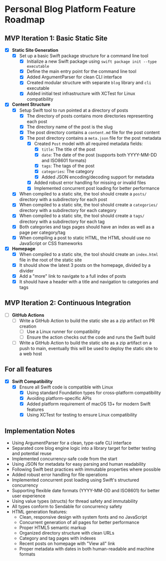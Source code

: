 # Personal Blog Platform Feature Roadmap

## MVP Iteration 1: Basic Static Site

- [x] **Static Site Generation**
  - [x] Set up a basic Swift package structure for a command line tool
    - [x] Initialize a new Swift package using `swift package init --type executable`
    - [x] Define the main entry point for the command line tool
    - [x] Added ArgumentParser for clean CLI interface
    - [x] Created modular structure with separate `blog` library and `cli` executable
    - [x] Added initial test infrastructure with XCTest for Linux compatibility

- [x] **Content Structure**
  - [x] Setup Swift tool to run pointed at a directory of posts
    - [x] The directory of posts contains more directories representing each post
    - [x] The directory name of the post is the slug
    - [x] The post directory contains a `content.md` file for the post content
    - [x] The post directory contains a `meta.json` file for the post metadata
        - [x] Created `Post` model with all required metadata fields:
            - [x] `title`: The title of the post
            - [x] `date`: The date of the post (supports both YYYY-MM-DD and ISO8601 formats)
            - [x] `tags`: The tags of the post
            - [x] `categories`: The category
            - [x] Added JSON encoding/decoding support for metadata
        - [x] Added robust error handling for missing or invalid files
        - [x] Implemented concurrent post loading for better performance
  - [x] When compiled to a static site, the tool should create a `posts/` directory with a subdirectory for each post
  - [x] When compiled to a static site, the tool should create a `categories/` directory with a subdirectory for each category
  - [x] When compiled to a static site, the tool should create a `tags/` directory with a subdirectory for each tag
  - [x] Both categories and tags pages should have an index as well as a page per category/tag
  - [x] When compiling a post to static HTML, the HTML should use no JavaScript or CSS frameworks

- [x] **Homepage**
  - [x] When compiled to a static site, the tool should create an `index.html` file in the root of the static site
  - [x] It should show the latest 3 posts on the homepage, divided by a divider
  - [x] Add a "more" link to navigate to a full index of posts
  - [x] It should have a header with a title and navigation to categories and tags

## MVP Iteration 2: Continuous Integration

- [ ] **GitHub Actions**
  - [ ] Write a GitHub Action to build the static site as a zip artifact on PR creation
    - [ ] Use a Linux runner for compatibility
    - [ ] Ensure the action checks out the code and runs the Swift build
  - [ ] Write a GitHub Action to build the static site as a zip artifact on a push to main, eventually this will be used to deploy the static site to a web host

## For all features

- [x] **Swift Compatibility**
  - [x] Ensure all Swift code is compatible with Linux
    - [x] Using standard Foundation types for cross-platform compatibility
    - [x] Avoiding platform-specific APIs
    - [x] Added platform requirement of macOS 13+ for modern Swift features
    - [x] Using XCTest for testing to ensure Linux compatibility

## Implementation Notes
- Using ArgumentParser for a clean, type-safe CLI interface
- Separated core blog engine logic into a library target for better testing and potential reuse
- Implemented concurrency-safe code from the start
- Using JSON for metadata for easy parsing and human readability
- Following Swift best practices with immutable properties where possible
- Added robust error handling for file operations
- Implemented concurrent post loading using Swift's structured concurrency
- Supporting flexible date formats (YYYY-MM-DD and ISO8601) for better user experience
- Using value types (structs) for thread safety and immutability
- All types conform to Sendable for concurrency safety
- HTML generation features:
  - Clean, responsive design with system fonts and no JavaScript
  - Concurrent generation of all pages for better performance
  - Proper HTML5 semantic markup
  - Organized directory structure with clean URLs
  - Category and tag pages with indexes
  - Recent posts on homepage with "View all" link
  - Proper metadata with dates in both human-readable and machine formats
